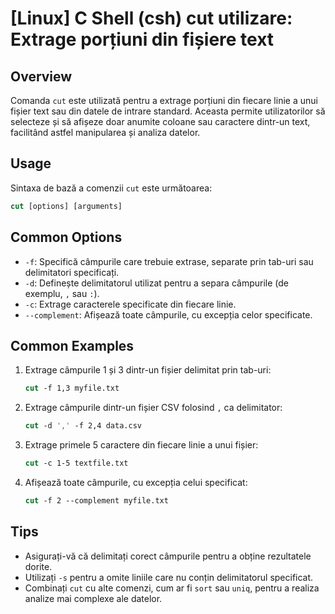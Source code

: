 # [Linux] C Shell (csh) cut utilizare: Extrage porțiuni din fișiere text

## Overview
Comanda `cut` este utilizată pentru a extrage porțiuni din fiecare linie a unui fișier text sau din datele de intrare standard. Aceasta permite utilizatorilor să selecteze și să afișeze doar anumite coloane sau caractere dintr-un text, facilitând astfel manipularea și analiza datelor.

## Usage
Sintaxa de bază a comenzii `cut` este următoarea:

```csh
cut [options] [arguments]
```

## Common Options
- `-f`: Specifică câmpurile care trebuie extrase, separate prin tab-uri sau delimitatori specificați.
- `-d`: Definește delimitatorul utilizat pentru a separa câmpurile (de exemplu, `,` sau `:`).
- `-c`: Extrage caracterele specificate din fiecare linie.
- `--complement`: Afișează toate câmpurile, cu excepția celor specificate.

## Common Examples
1. Extrage câmpurile 1 și 3 dintr-un fișier delimitat prin tab-uri:
   ```csh
   cut -f 1,3 myfile.txt
   ```

2. Extrage câmpurile dintr-un fișier CSV folosind `,` ca delimitator:
   ```csh
   cut -d ',' -f 2,4 data.csv
   ```

3. Extrage primele 5 caractere din fiecare linie a unui fișier:
   ```csh
   cut -c 1-5 textfile.txt
   ```

4. Afișează toate câmpurile, cu excepția celui specificat:
   ```csh
   cut -f 2 --complement myfile.txt
   ```

## Tips
- Asigurați-vă că delimitați corect câmpurile pentru a obține rezultatele dorite.
- Utilizați `-s` pentru a omite liniile care nu conțin delimitatorul specificat.
- Combinați `cut` cu alte comenzi, cum ar fi `sort` sau `uniq`, pentru a realiza analize mai complexe ale datelor.